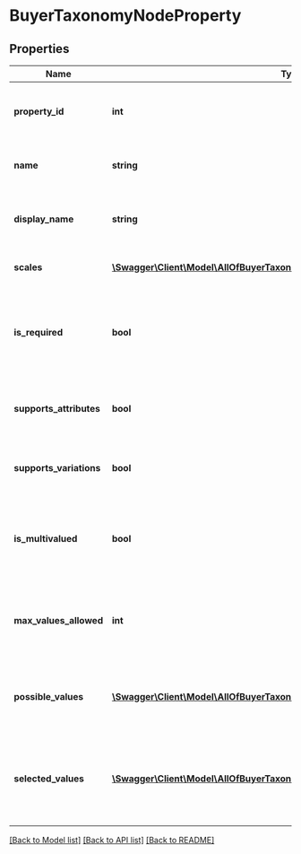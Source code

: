 # BuyerTaxonomyNodeProperty

## Properties
Name | Type | Description | Notes
------------ | ------------- | ------------- | -------------
**property_id** | **int** | The unique numeric ID of this product property. | [optional] 
**name** | **string** | The name string for this taxonomy node. | [optional] 
**display_name** | **string** | The human-readable product property name string. | [optional] 
**scales** | [**\Swagger\Client\Model\AllOfBuyerTaxonomyNodePropertyScalesItems[]**](.md) | A list of available scales. | [optional] 
**is_required** | **bool** | When true, listings assigned eligible taxonomy IDs require this property. | [optional] 
**supports_attributes** | **bool** | When true, you can use this property in listing attributes. | [optional] 
**supports_variations** | **bool** | When true, you can use this property in listing variations. | [optional] 
**is_multivalued** | **bool** | When true, you can assign multiple property values to this property | [optional] 
**max_values_allowed** | **int** | When true, you can assign multiple property values to this property | [optional] 
**possible_values** | [**\Swagger\Client\Model\AllOfBuyerTaxonomyNodePropertyPossibleValuesItems[]**](.md) | A list of supported property value strings for this property. | [optional] 
**selected_values** | [**\Swagger\Client\Model\AllOfBuyerTaxonomyNodePropertySelectedValuesItems[]**](.md) | A list of property value strings automatically and always selected for the given property. | [optional] 

[[Back to Model list]](../../README.md#documentation-for-models) [[Back to API list]](../../README.md#documentation-for-api-endpoints) [[Back to README]](../../README.md)

